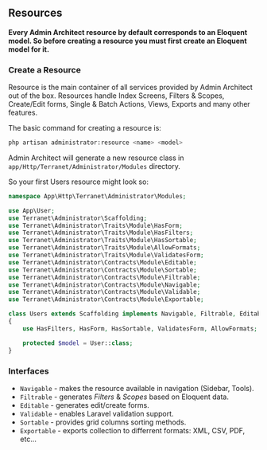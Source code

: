 ## Resources

**Every Admin Architect resource by default corresponds to an Eloquent model. So before creating a resource you must first create an Eloquent model for it.**

### Create a Resource

Resource is the main container of all services provided by Admin Architect out of the box.
Resources handle Index Screens, Filters & Scopes, Create/Edit forms, Single & Batch Actions, Views, Exports and many other features.

The basic command for creating a resource is:

```bash
php artisan administrator:resource <name> <model>
```

Admin Architect will generate a new resource class in `app/Http/Terranet/Administrator/Modules` directory.

So your first Users resource might look so:

```php
namespace App\Http\Terranet\Administrator\Modules;

use App\User;
use Terranet\Administrator\Scaffolding;
use Terranet\Administrator\Traits\Module\HasForm;
use Terranet\Administrator\Traits\Module\HasFilters;
use Terranet\Administrator\Traits\Module\HasSortable;
use Terranet\Administrator\Traits\Module\AllowFormats;
use Terranet\Administrator\Traits\Module\ValidatesForm;
use Terranet\Administrator\Contracts\Module\Editable;
use Terranet\Administrator\Contracts\Module\Sortable;
use Terranet\Administrator\Contracts\Module\Filtrable;
use Terranet\Administrator\Contracts\Module\Navigable;
use Terranet\Administrator\Contracts\Module\Validable;
use Terranet\Administrator\Contracts\Module\Exportable;

class Users extends Scaffolding implements Navigable, Filtrable, Editable, Validable, Sortable, Exportable
{
    use HasFilters, HasForm, HasSortable, ValidatesForm, AllowFormats;

    protected $model = User::class;
}
```

### Interfaces
 - `Navigable` - makes the resource available in navigation (Sidebar, Tools).
 - `Filtrable` - generates _Filters_ & _Scopes_ based on Eloquent data.
 - `Editable` - generates edit/create forms.
 - `Validable` - enables Laravel validation support.
 - `Sortable` - provides grid columns sorting methods.
 - `Exportable` - exports collection to differrent formats: XML, CSV, PDF, etc...
